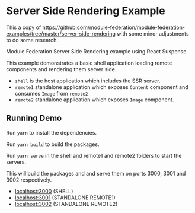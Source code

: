 # Server Side Rendering Example

This a copy of https://github.com/module-federation/module-federation-examples/tree/master/server-side-rendering with some minor adjustments to do some research.

Module Federation Server Side Rendering example using React Suspense.

This example demonstrates a basic shell application loading remote components and rendering them server side.

- `shell` is the host application which includes the SSR server.
- `remote1` standalone application which exposes `Content` component and consumes `Image` from `remote2`
- `remote2` standalone application which exposes `Image` component.

## Running Demo

Run `yarn` to install the dependencies.

Run `yarn build` to build the packages.

Run `yarn serve` in the shell and remote1 and remote2 folders to start the servers.

This will build the packages and and serve them on ports 3000, 3001 and 3002 respectively.

- [localhost:3000](http://localhost:3000/) (SHELL)
- [localhost:3001](http://localhost:3001/) (STANDALONE REMOTE1)
- [localhost:3002](http://localhost:3002/) (STANDALONE REMOTE2)
